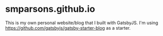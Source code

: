 # smparsons.github.io

This is my own personal website/blog that I built with GatsbyJS. I'm using https://github.com/gatsbyjs/gatsby-starter-blog as a starter.
